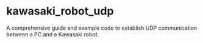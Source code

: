 # kawasaki_robot_udp
A comprehensive guide and example code to establish UDP communication between a PC and a Kawasaki robot.
